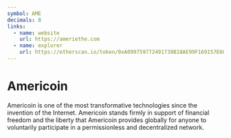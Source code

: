 ```yaml
---
symbol: AME
decimals: 8
links:
  - name: website
    url: https://ameriethe.com
  - name: explorer
    url: https://etherscan.io/token/0xA099759772491738B18AE99F169157E60d16fbF7
---
```


# Americoin

Americoin is one of the most transformative technologies since the invention of the Internet. Americoin stands firmly in support of financial freedom and the liberty that Americoin provides globally for anyone to voluntarily participate in a permissionless and decentralized network.
